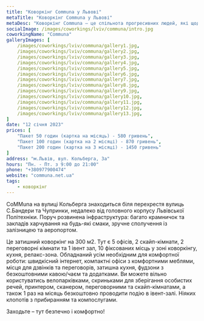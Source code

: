 ```yaml
---
title: "Коворкінг Communa у Львові"
metaTitle: "Коворкінг Communa у Львові"
metaDesc: "Коворкінг Communa – це спільнота прогресивних людей, які щодня генерують нові ідеї та знаходять цікаві рішення."
socialImage: /images/coworkings/lviv/communa/intro.jpg
coworkingName: "Communa"
galleryImages: [
	/images/coworkings/lviv/communa/gallery1.jpg,
	/images/coworkings/lviv/communa/gallery2.jpg,
	/images/coworkings/lviv/communa/gallery3.jpg,
	/images/coworkings/lviv/communa/gallery4.jpg,
	/images/coworkings/lviv/communa/gallery5.jpg,
	/images/coworkings/lviv/communa/gallery6.jpg,
	/images/coworkings/lviv/communa/gallery7.jpg,
	/images/coworkings/lviv/communa/gallery8.jpg,
	/images/coworkings/lviv/communa/gallery9.jpg,
	/images/coworkings/lviv/communa/gallery10.jpg,
	/images/coworkings/lviv/communa/gallery11.jpg,
	/images/coworkings/lviv/communa/gallery12.jpg,
	/images/coworkings/lviv/communa/gallery13.jpg,
]
date: "12 січня 2023"
prices: [
	"Пакет 50 годин (картка на місяць) - 580 гривень",
	"Пакет 100 годин (картка на 2 місяці) - 870 гривень",
	"Пакет 200 годин (картка на 3 місяці) - 1450 гривень"
]
address: "м.Львів, вул. Кольберга, 3а"
hours: "Пн. - Пт. з 9:00 до 21:00"
phone: "+380977900474"
website: "communa.net.ua"
tags:
    - коворкінг
---
```


CoMMuna на вулиці Кольберга знаходиться біля перехрестя вулиць С.Бандери та Чупринки, недалеко від головного корпусу Львівської Політехніки. Поруч розвинена інфраструктура: багато крамничок та закладів харчування на будь-які смаки, зручне сполучення із залізницею та аеропортом.

Це затишний коворкінг на 300 м2. Тут є 5 офісів, 2 скайп-кімнати, 2 переговорні кімнати та 1 івент зал, 10 фіксованих місць у зоні коворкінгу, кухня, релакс-зона. Обладнаний усім необхідним для комфортної роботи: швидкісний інтернет, компактні офіси з комфортними меблями, місця для дзвінків та переговорів, затишна кухня, фудзони з безкоштовними кавою/чаєм та додатками. Ви можете вільно користуватись велопарківками, скриньками для зберігання особистих речей, принтером, сканером, переговорними та скайп-кімнатами, а також 1 раз на місяць безкоштовно проводити подію в івент-залі. Ніяких клопотів з прибиранням та компослугами.

Заходьте – тут безпечно і комфортно!
